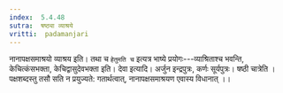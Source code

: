 ```yaml
---
index:  5.4.48
sutra:  षष्ठ्या व्याश्रये
vritti:  padamanjari
---
```


नानापक्षसमाश्रयो व्याश्रय इति। तथा च `हेतुमति च` इत्यत्र भाष्ये प्रयोगः---व्याश्रिताश्च भवन्ति, केचित्कंसभक्ता, केचिद्वासुदेवभक्ता इति। देवा इत्यादि। अर्जुन इन्द्रपुत्रः, कर्णः सूर्यपुत्रः। षष्ठी चात्रेति । पक्षशब्दस्तु तसौ सति न प्रयुज्यते: गतार्थत्वात्, नानापक्षसमाश्रयण एवास्य विधानात् ।। 

